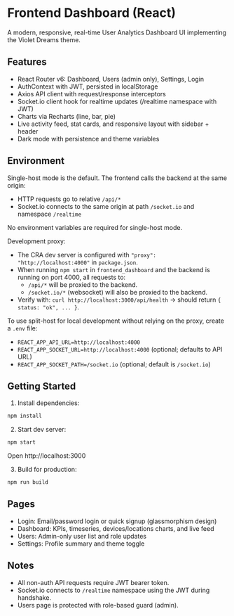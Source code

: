 # Frontend Dashboard (React)

A modern, responsive, real-time User Analytics Dashboard UI implementing the Violet Dreams theme.

## Features

- React Router v6: Dashboard, Users (admin only), Settings, Login
- AuthContext with JWT, persisted in localStorage
- Axios API client with request/response interceptors
- Socket.io client hook for realtime updates (/realtime namespace with JWT)
- Charts via Recharts (line, bar, pie)
- Live activity feed, stat cards, and responsive layout with sidebar + header
- Dark mode with persistence and theme variables

## Environment

Single-host mode is the default. The frontend calls the backend at the same origin:
- HTTP requests go to relative `/api/*`
- Socket.io connects to the same origin at path `/socket.io` and namespace `/realtime`

No environment variables are required for single-host mode.

Development proxy:
- The CRA dev server is configured with `"proxy": "http://localhost:4000"` in `package.json`.
- When running `npm start` in `frontend_dashboard` and the backend is running on port 4000, all requests to:
  - `/api/*` will be proxied to the backend.
  - `/socket.io/*` (websocket) will also be proxied to the backend.
- Verify with: `curl http://localhost:3000/api/health` → should return `{ status: "ok", ... }`.

To use split-host for local development without relying on the proxy, create a `.env` file:

- `REACT_APP_API_URL=http://localhost:4000`
- `REACT_APP_SOCKET_URL=http://localhost:4000` (optional; defaults to API URL)
- `REACT_APP_SOCKET_PATH=/socket.io` (optional; default is `/socket.io`)

## Getting Started

1. Install dependencies:

```bash
npm install
```

2. Start dev server:

```bash
npm start
```

Open http://localhost:3000

3. Build for production:

```bash
npm run build
```

## Pages

- Login: Email/password login or quick signup (glassmorphism design)
- Dashboard: KPIs, timeseries, devices/locations charts, and live feed
- Users: Admin-only user list and role updates
- Settings: Profile summary and theme toggle

## Notes

- All non-auth API requests require JWT bearer token.
- Socket.io connects to `/realtime` namespace using the JWT during handshake.
- Users page is protected with role-based guard (admin).
